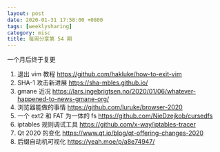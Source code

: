 ```yaml
---
layout: post
date: 2020-01-31 17:58:00 +0800
tags: [weeklysharing]
category: misc
title: 每周分享第 54 期
---
```


一个月后终于复更

1. 退出 vim 教程 https://github.com/hakluke/how-to-exit-vim
2. SHA-1 攻击新进展 https://sha-mbles.github.io/
3. gmane 近况 https://lars.ingebrigtsen.no/2020/01/06/whatever-happened-to-news-gmane-org/
4. 浏览器能做的事情 https://github.com/luruke/browser-2020
5. 一个 ext2 和 FAT 为一体的 fs https://github.com/NieDzejkob/cursedfs
6. iptables 规则调试工具 https://github.com/x-way/iptables-tracer
7. Qt 2020 的变化 https://www.qt.io/blog/qt-offering-changes-2020
8. 后缀自动机可视化 https://yeah.moe/p/a8e74947/